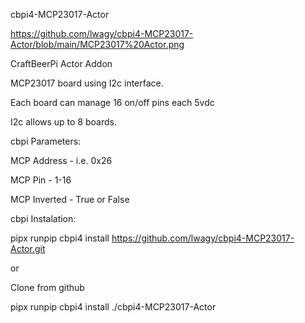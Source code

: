 cbpi4-MCP23017-Actor

https://github.com/lwagy/cbpi4-MCP23017-Actor/blob/main/MCP23017%20Actor.png

CraftBeerPi Actor Addon

MCP23017 board using I2c interface.

Each board can manage 16 on/off pins each 5vdc

I2c allows up to 8 boards.

cbpi Parameters:

MCP Address - i.e. 0x26

MCP Pin - 1-16

MCP Inverted - True or False

cbpi Instalation:

pipx runpip cbpi4 install https://github.com/lwagy/cbpi4-MCP23017-Actor.git

or

Clone from github

pipx runpip cbpi4 install ./cbpi4-MCP23017-Actor



